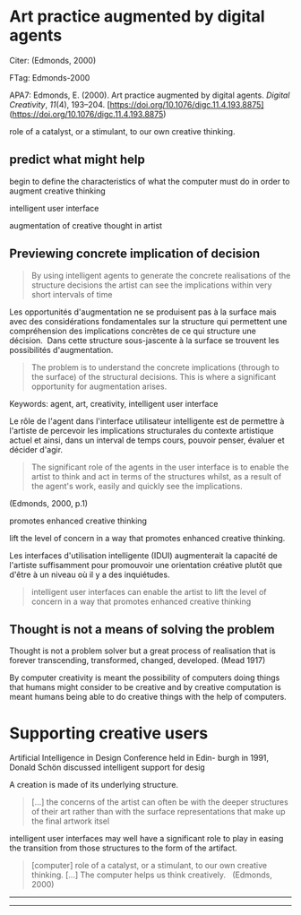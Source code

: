 Art practice augmented by digital agents
========================================



Citer: (Edmonds, 2000)

FTag: Edmonds-2000

APA7: Edmonds, E. (2000). Art practice augmented by digital agents. _Digital Creativity_, _11_(4), 193–204. [https://doi.org/10.1076/digc.11.4.193.8875] (https://doi.org/10.1076/digc.11.4.193.8875)



role of a catalyst, or a stimulant, to our own creative thinking.



predict what might help
-----------------------



begin to define the characteristics of what the computer must do in order to augment creative thinking



intelligent user interface



augmentation of creative thought in artist



Previewing concrete implication of decision 
--------------------------------------------

>By using intelligent agents to generate the concrete realisations of the structure decisions the artist can see the implications within very short intervals of time



Les opportunités d'augmentation ne se produisent pas à la surface mais avec des considérations fondamentales sur la structure qui permettent une compréhension des implications concrètes de ce qui structure une décision.  Dans cette structure sous-jascente à la surface se trouvent les possibilités d'augmentation.

>The problem is to understand the concrete implications (through to the surface) of the structural decisions. This is where a significant opportunity for augmentation arises.



Keywords: agent, art, creativity, intelligent user interface



Le rôle de l'agent dans l'interface utilisateur intelligente est de permettre à l'artiste de percevoir les implications structurales du contexte artistique actuel et ainsi, dans un interval de temps cours, pouvoir penser, évaluer et décider d'agir.

  

>The significant role of the agents in the user interface is to enable the artist to think and act in terms of the structures whilst, as a result of the agent's work, easily and quickly see the implications.

(Edmonds, 2000, p.1)



promotes enhanced creative thinking



lift the level of concern in a way that promotes enhanced creative thinking.



Les interfaces d'utilisation intelligente (IDUI) augmenterait la capacité de l'artiste suffisamment pour promouvoir une orientation créative plutôt que d'être à un niveau où il y a des inquiétudes.

>intelligent user interfaces can enable the artist to lift the level of concern in a way that promotes enhanced creative thinking



Thought is not a means of solving the problem
---------------------------------------------



Thought is not a problem solver but a great process of realisation that is forever transcending, transformed, changed, developed. (Mead 1917)



By computer creativity is meant the possibility of computers doing things that humans might consider to be creative and by creative computation is meant humans being able to do creative things with the help of computers.



Supporting creative users
=========================



Artificial Intelligence in Design Conference held in Edin- burgh in 1991, Donald Schön discussed intelligent support for desig



A creation is made of its underlying structure.

> [...] the concerns of the artist can often be with the deeper structures of their art rather than with the surface representations that make up the final artwork itsel



intelligent user interfaces may well have a significant role to play in easing the transition from those structures to the form of the artifact.



> [computer] role of a catalyst, or a stimulant, to our own creative thinking. [...] The computer helps us think creatively.   (Edmonds, 2000)






----

----

